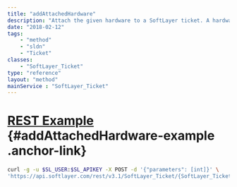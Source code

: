 ```yaml
---
title: "addAttachedHardware"
description: "Attach the given hardware to a SoftLayer ticket. A hardware attachment provides an easy way for SoftLayer's employees to quickly look up your hardware records in the case of hardware-specific issues. "
date: "2018-02-12"
tags:
    - "method"
    - "sldn"
    - "Ticket"
classes:
    - "SoftLayer_Ticket"
type: "reference"
layout: "method"
mainService : "SoftLayer_Ticket"
---
```


# [REST Example](#addAttachedHardware-example) <a href="/article/rest/"><i class="fas fa-question"></i></a> {#addAttachedHardware-example .anchor-link} 
```bash
curl -g -u $SL_USER:$SL_APIKEY -X POST -d '{"parameters": [int]}' \
'https://api.softlayer.com/rest/v3.1/SoftLayer_Ticket/{SoftLayer_TicketID}/addAttachedHardware'
```
